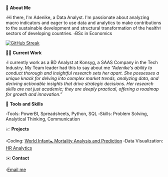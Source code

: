 👋     **About Me**

▫️Hi there, I'm Adenike, a Data Analyst. I'm passionate about analyzing macro indicators and eager to use data and analytics to make contributions to the sustainable development and structural transformation of the health⚕️ sectors of developing countries.
▫️BSc in Economics

[![GitHub Streak](https://streak-stats.demolab.com/?user=Adenike-Alonge)](https://git.io/streak-stats)

👩‍💼     **Current Work** 

▫️I currently work as a BD Analyst at Konsyg, a SAAS Company in the Tech Industry.
My Team leader had this to say about me *“Adenike's ability to conduct thorough and insightful research sets her apart. She possesses a unique knack for delving into complex market trends, analyzing data, and deriving actionable insights that drive strategic decisions. Her research skills are not just academic; they are deeply practical, offering a roadmap for growth and innovation.”*

🧰     **Tools and Skills** 

▫️Tools: PowerBI, Spreadsheets, Python, SQL
  ▫️Skills: Problem Solving, Analytical Thinking, Communication

📈     **Projects**

▫️Coding: [World Infant🚼 Mortality Analysis and Prediction](https://www.kaggle.com/code/adenikealonge/infant-mortality-analysis-and-prediction)
  ▫️Data Visualization: [HR Analytics](https://github.com/Adenike-Alonge/HR-Analytics/tree/main)

✉️    **Contact**

▫️[Email me](nikybanky@gmail.com)

